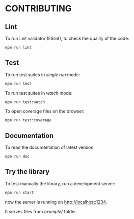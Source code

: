 # CONTRIBUTING

## Lint

To run Lint validator (ESlint), to check the quality of the code:

```bash
npm run lint
```

## Test

To run test suites in *single run* mode:

```bash
npm run test
```

To run test suites in *watch* mode:

```bash
npm run test:watch
```

To open coverage files on the browser:

```bash
npm run test:coverage
```

## Documentation

To read the documentation of latest version

```bash
npm run doc
```

## Try the library

To test manually the library, run a development server:

```bash
npm run start
```

now the server is running on [http://localhost:1234](http://localhost:1234). 

It serves files from *example/* folder.

